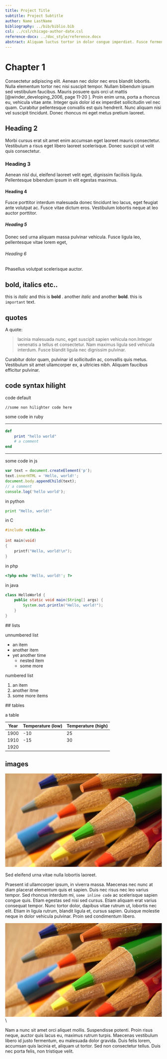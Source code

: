 ```yaml
---  
title: Project Title
subtitle: Project Subtitle
author: Name LastName
bibliography: ../bib/biblio.bib 
csl: ../csl/chicago-author-date.csl
reference-docx: ../doc_style/reference.docx
abstract: Aliquam luctus tortor in dolor congue imperdiet. Fusce fermentum nibh at leo scelerisque, tincidunt commodo nisi bibendum. Nulla eleifend eget leo ac vehicula. Etiam vitae neque metus. Nunc sit amet est in dui volutpat condimentum.
---  
```


# Chapter 1
Consectetur adipiscing elit. Aenean nec dolor nec eros blandit lobortis. Nulla elementum tortor nec nisi suscipit tempor. Nullam bibendum ipsum sed vestibulum faucibus. Mauris posuere quis orci ut mattis [@winder_developing_2006, page 11-20 ]. Proin enim urna, porta a rhoncus eu, vehicula vitae ante. Integer quis dolor id ex imperdiet sollicitudin vel nec quam. Curabitur pellentesque convallis est quis hendrerit. Nunc aliquam nisi vel suscipit tincidunt. Donec rhoncus mi eget metus pretium laoreet.


## Heading 2
Morbi cursus erat sit amet enim accumsan eget laoreet mauris consectetur. 
Vestibulum a risus eget libero laoreet scelerisque. Donec suscipit ut velit quis consectetur. 

### Heading 3
Aenean nisl dui, eleifend laoreet velit eget, dignissim facilisis ligula. Pellentesque bibendum ipsum in elit egestas maximus. 

#### Heading 4
Fusce porttitor interdum malesuada donec tincidunt leo lacus, eget feugiat ante volutpat ac. Fusce vitae dictum eros. Vestibulum lobortis neque at leo auctor porttitor. 

##### Heading 5
Donec sed urna aliquam massa pulvinar vehicula. Fusce ligula leo, pellentesque vitae lorem eget,

###### Heading 6
Phasellus volutpat scelerisque auctor.

## bold, italics etc.. 

this is *italic* and this is **bold** .  another _italic_ and another __bold__.
this is `important` text.


## quotes

A quote:

>lacinia malesuada nunc, eget suscipit sapien vehicula non.Integer venenatis a tellus et consectetur. Nam maximus ligula sed vehicula interdum. Fusce blandit ligula nec dignissim pulvinar. 

Curabitur dolor quam, pulvinar id sollicitudin ac, convallis quis metus. Vestibulum sit amet ullamcorper ex, a ultricies nibh. Aliquam faucibus efficitur pulvinar.

## code syntax hilight

code default

```
//some non hilighter code here
```

some code in ruby

---

```ruby
def
	print "hello world"
	# a comment
end
```

---

some code in js

```javascript
var text = document.createElement('p');
text.innerHTML = 'Hello, world!';
document.body.appendChild(text);
// a comment
console.log('hello world');
```

in python 

```python
print "Hello, world!"
```

in C

```C
#include <stdio.h>

int main(void)
{
    printf("Hello, world!\n");
}
```

in php

```php
<?php echo 'Hello, world!'; ?>
```

in java

```java
class HelloWorld {
    public static void main(String[] args) {
        System.out.println("Hello, world!");
    }
}
```


## lists

unnumbered list

- an item 
- another item
- yet another time
	- nested item 
	- some more

numbered list

1. an item
2. another itme
3. some more items


## tables

a table

| Year | Temperature (low) | Temperature (high)  |
| ---- | ----------------- | ------------------- |
| 1900 | -10               | 25                  |
| 1910 | -15               | 30                  |
| 1920 |                   |                     |


## images

![This image will be a figure, meaning this caption will be visible and the compiler will decide where to put it](img/sample_04.jpg)

Sed eleifend urna vitae nulla lobortis laoreet. 

Praesent id ullamcorper ipsum, in viverra massa. Maecenas nec nunc at diam placerat elementum quis et sapien. Duis nec risus nec leo varius tempor. Sed rhoncus interdum mi, `some inline code` ac scelerisque sapien congue quis. Etiam egestas sed nisi sed cursus. Etiam aliquam erat varius consequat tempor. Nunc tortor dolor, dapibus vitae rutrum ut, lobortis nec elit. Etiam in ligula rutrum, blandit ligula et, cursus sapien. Quisque molestie neque in dolor vehicula pulvinar. Proin sed condimentum libero.

![This image won't be a figure](img/sample_04.jpg)\

Nam a nunc sit amet orci aliquet mollis. Suspendisse potenti. Proin risus neque, auctor quis lacus eu, maximus rutrum turpis. Maecenas vestibulum libero id justo fermentum, eu malesuada dolor gravida. Duis felis lorem, accumsan quis lacinia et, aliquam ut tortor. Sed non consectetur tellus. Duis nec porta felis, non tristique velit.

